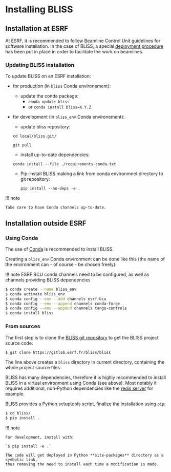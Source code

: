 # Installing BLISS

## Installation at ESRF

At ESRF, it is recommended to follow Beamline Control Unit guidelines
for software installation. In the case of BLISS, a special [deployment
procedure](https://gitlab.esrf.fr/bliss/ansible/blob/master/README.md)
has been put in place in order to facilitate the work on beamlines.


### Updating BLISS installation

To update BLISS on an ESRF installation:

* for production (in `bliss` Conda environement):
     * update the conda package:
         * `conda update bliss`
         * or `conda install bliss=X.Y.Z`

* for development (in `bliss_env` Conda environement):
     * update bliss repository:
     
     `cd local/bliss.git/`

     `git pull`

     * install up-to-date dependencies:

     `conda install --file ./requirements-conda.txt`

     * Pip-install BLISS making a link from conda environmnet
       directory to git repository:
       
       `pip install --no-deps -e .`

!!! note

    Take care to have Conda channels up-to-date.


## Installation outside ESRF

### Using Conda

The use of [Conda](https://conda.io/docs/) is recommended to install BLISS.

Creating a `bliss_env` Conda environment can be done like this (the
name of the environment can - of course - be chosen freely):

!!! note
    ESRF BCU conda channels need to be configured, as well as channels
    providing BLISS dependencies

```bash
$ conda create --name bliss_env
$ conda activate bliss_env
$ conda config --env --add channels esrf-bcu
$ conda config --env --append channels conda-forge
$ conda config --env --append channels tango-controls
$ conda install bliss
```

### From sources

The first step is to clone the [BLISS git
repository](https://gitlab.esrf.fr/bliss/bliss) to get the BLISS
project source code:

```bash
$ git clone https://gitlab.esrf.fr/bliss/bliss
```


The line above creates a `bliss` directory in current directory,
containing the whole project source files.

BLISS has many dependencies, therefore it is highly recommended to
install BLISS in a virtual environment using Conda (see above). Most
notably it requires additional, non-Python dependencies like the
[redis server](https://redis.io) for example.


BLISS provides a Python setuptools script, finalize the installation using `pip`:
```bash
$ cd bliss/
$ pip install .
```

!!! note

    For development, install with:
    
    `$ pip install -e .`
    
    The code will get deployed in Python **site-packages** directory as a symbolic link,
    thus removing the need to install each time a modification is made.
